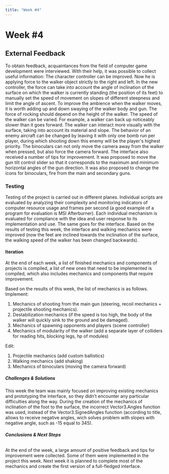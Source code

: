 ```yaml
---
title: "Week #4"
---
```


# **Week #4**

## **External Feedback**

To obtain feedback, acquaintances from the field of computer game development were interviewed. With their help, it was possible to collect useful information:
The character controller can be improved. Now he is applying force to the walker object strictly to the right and left. In the new controller, the force can take into account the angle of inclination of the surface on which the walker is currently standing (the position of its feet) to manually set the speed of movement on slopes of different steepness and limit the angle of ascent.
To improve the ambience when the walker moves, it is worth adding up and down swaying of the walker body and gun. The force of rocking should depend on the height of the walker.
The speed of the walker can be varied. For example, a walker can back up noticeably slower than it goes forward.
The walker can interact more visually with the surface, taking into account its material and slope.
The behavior of an enemy aircraft can be changed by leaving it with only one bomb run per player, during which shooting down this enemy will be the player's highest priority.
The binoculars can not only move the camera away from the walker when pressed, but also force the camera forward.
The interface also received a number of tips for improvement. It was proposed to move the gun tilt control slider so that it corresponds to the maximum and minimum horizontal angles of the gun direction. It was also proposed to change the icons for binoculars, fire from the main and secondary guns.

### **Testing**

Testing of the project is carried out in different planes. Individual scripts are evaluated by analyzing their complexity and monitoring indicators of computer resource usage and frames per second (a good example of a program for evaluation is MSI Afterburner). Each individual mechanism is evaluated for compliance with the idea and user response to its implementation and use. The same goes for the interface.
Based on the results of testing this week, the interface and walking mechanics were improved (now the feet are inclined towards the inclination of the surface, the walking speed of the walker has been changed backwards).

#### **Iteration**

At the end of each week, a list of finished mechanics and components of projects is compiled, a list of new ones that need to be implemented is compiled, which also includes mechanics and components that require improvement.


Based on the results of this week, the list of mechanics is as follows. 
Implement:
1. Mechanics of shooting from the main gun (steering, recoil mechanics + projectile shooting mechanics).
2. Destabilization mechanics (if the speed is too high, the body of the walker will quickly sink to the ground and be damaged).
3. Mechanics of spawning opponents and players (scene controller)
4. Mechanics of modularity of the walker (add a separate layer of colliders for reading hits, blocking legs, hp of modules)


Edit:
1. Projectile mechanics (add custom ballistics)
2. Walking mechanics (add shaking)
3. Mechanics of binoculars (moving the camera forward)

##### **Challenges & Solutions**

This week the team was mainly focused on improving existing mechanics and prototyping the interface, so they didn’t encounter any particular difficulties along the way.
During the creation of the mechanics of inclination of the foot to the surface, the incorrect Vector3.Angles function was used, instead of the Vector3.SignedAngles function (according to title, allows to receive negative angles, wich solves problem with slopes with negative angle, such as -15 equal to 345).

###### **Conclusions & Next Steps**

At the end of the week, a large amount of positive feedback and tips for improvement were collected. Some of them were implemented in the project this week. Next week it is planned to complete most of the mechanics and create the first version of a full-fledged interface.

